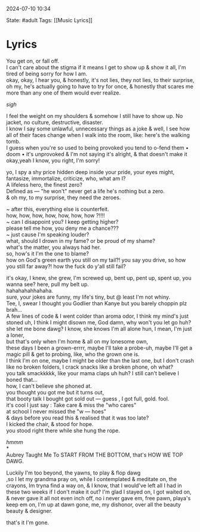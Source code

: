 
2024-07-10 10:34 

State: #adult 
Tags: [[Music Lyrics]]
# Lyrics

You get on, or fall off.  
I can't care about the stigma if it means I get to show up & show it all, I'm tired of being sorry for how I am.  
okay, okay, I hear you, & honestly, it's not lies, they not lies, to their surprise, oh my, he's actually going to have to try for once, & honestly that scares me more than any one of them would ever realize.  
  
*sigh*  
  
I feel the weight on my shoulders & somehow I still have to show up. No jacket, no culture, destructive, disaster.  
I know I say some unlawful, unnecessary things as a joke & well, I see how all of their faces change when I walk into the room, like: here's the walking tomb.  
I guess when you're so used to being provoked you tend to o-fend them • doom • it's unprovoked & I'm not saying it's alright, & that doesn't make it okay,yeah I know, you right, I'm sorry!  
  
yo, I spy a shy price hidden deep inside your pride, your eyes might, fantasize, immortalize, criticize, who, what am I?  
A lifeless hero, the finest zero?  
Defined as — "he won't" never get a life he's nothing but a zero.  
& oh my, to my surprise, they need the zeroes.  
  
~ after this, everything else is counterfeit.  
how, how, how, how, how, how, how ?!!!!  
~ can I disappoint you? I keep getting higher?  
please tell me how, you deny me a chance???  
~ just cause I'm speaking louder?  
what, should I drown in my fame? or be proud of my shame?  
what's the matter, you always had her.  
so, how's it I'm the one to blame?  
how on God's green earth you still on my tail?! you say you drive, so how you still far away?! how the fuck do y'all still fail?  
  
it's okay, I knew, she grew, I'm screwed up, bent up, pent up, spent up, you wanna see? here, pull my belt up.  
hahahahahhahaha.  
sure, your jokes are funny, my life's tiny, but @ least I'm not whiny.  
Tee, I, swear I thought you Godlier than Kanye but you barely choppin plz brah...  
A few lines of code & I went colder than aroma odor, I think my mind's just stoned uh, I think I might disown me, God damn, why won't you let go huh? she let me bone dawg? I know, she knows I'm all alone hun, I mean, I'm just a loner,  
but that's only when I'm home & all on my lonesome own,  
these days I been a grown-errrr, maybe I'll take a probe-uh, maybe I'll get a magic pill & get to probing, like, who the grown one is.  
I think I'm on one, maybe I might be older than the last one, but I don't crash like no broken folders, I crack snacks like a broken phone, oh what?  
you talk smackkkkk, like your mama claps uh huh? I still can't believe I boned that...  
how, I can't believe she phoned at.  
you thought you got me but it turns out,  
that booty talk I bought got sold out — guess , I got full, gold. fool.  
it's cool I just say : Take care & miss the "who cares"  
at school I never missed the "w — hoes"  
& days before you read this & realised that it was too late?  
I kicked the chair, & stood for hope.  
you stood right there while she hung the rope.  
  
*hmmm*  
*  
Aubrey Taught Me To START FROM THE BOTTOM, that's HOW WE TOP DAWG.  
  
Luckily I'm too beyond, the yawns, to play & flop dawg  
,so I let my grandma pray on, while I contemplated & meditate on, the crayons, Im tryna find a way on, & I know, that I would've left all I had in these two weeks if I don't make it out? I'm glad I stayed on, I got waited on, & never gave it all not even inch off, no i never gave em, free pawn, playa's keep em on, I'm up at dawn gone, me, my dishonor, over all the beauty beauty & designer.  
  
that's it I'm gone.